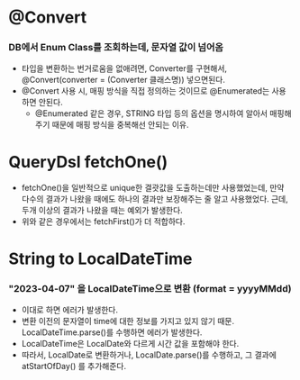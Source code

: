 # @Convert
### DB에서 Enum Class를 조회하는데, 문자열 값이 넘어옴
- 타입을 변환하는 번거로움을 없애려면, Converter를 구현해서, @Convert(converter = (Converter 클래스명)) 넣으면된다.
- @Convert 사용 시, 매핑 방식을 직접 정의하는 것이므로 @Enumerated는 사용하면 안된다.
    - @Enumerated 같은 경우, STRING 타입 등의 옵션을 명시하여 알아서 매핑해주기 때문에 매핑 방식을 중복해선 안되는 이유.

# QueryDsl fetchOne()
- fetchOne()을 일반적으로 unique한 결괏값을 도출하는데만 사용했었는데, 만약 다수의 결과가 나왔을 때에도 하나의 결과만 보장해주는 줄 알고 사용했었다. 근데, 두개 이상의 결과가 나왔을 때는 예외가 발생한다.
- 위와 같은 경우에서는 fetchFirst()가 더 적합하다.

# String to LocalDateTime
### "2023-04-07" 을 LocalDateTime으로 변환 (format = yyyyMMdd)
- 이대로 하면 에러가 발생한다.
- 변환 이전의 문자열이 time에 대한 정보를 가지고 있지 않기 때문. LocalDateTime.parse()를 수행하면 에러가 발생한다.
- LocalDateTime은 LocalDate와 다르게 시간 값을 포함해야 한다.
- 따라서, LocalDate로 변환하거나, LocalDate.parse()를 수행하고, 그 결과에 atStartOfDay() 를 추가해준다.